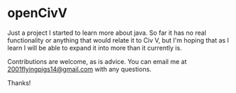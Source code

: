 # openCivV
Just a project I started to learn more about java. So far it has no real functionality or anything that would relate it to Civ V, but I'm hoping that as I learn I will be able to expand it into more than it currently is. 

Contributions are welcome, as is advice. You can email me at 2001flyingpigs14@gmail.com with any questions.

Thanks!
